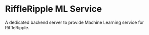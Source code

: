 # RiffleRipple ML Service

A dedicated backend server to provide Machine Learning service for RiffleRipple.
